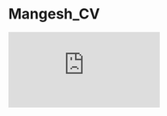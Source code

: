 # Mangesh_CV
![CV](https://github.com/mangeshdamre/Mangesh_CV/blob/main/Mangesh_Damre_Resume.pdf "MD_CV")
